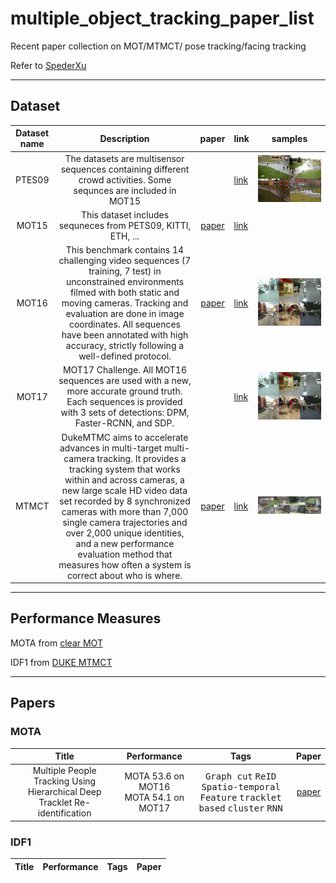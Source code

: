 # multiple_object_tracking_paper_list
Recent paper collection on MOT/MTMCT/ pose tracking/facing tracking

Refer to [SpederXu](https://github.com/SpyderXu/multi-object-tracking-paper-list)

------
## Dataset
|Dataset name| Description | paper | link| samples|
|:----:|:----:|:-----:|:------|:----:|
|PTES09|The datasets are multisensor sequences containing  different crowd activities. Some sequnces are included in MOT15| | [link](http://www.cvg.reading.ac.uk/PETS2009/a.html) |![pets09](data/imgs/pets09.jpg)|
|MOT15|This dataset includes sequneces from PETS09, KITTI, ETH, ... |[paper](https://arxiv.org/abs/1504.01942)|[link](https://motchallenge.net/data/2D_MOT_2015/)||
|MOT16|This benchmark contains 14 challenging video sequences (7 training, 7 test) in unconstrained environments filmed with both static and moving cameras. Tracking and evaluation are done in image coordinates. All sequences have been annotated with high accuracy, strictly following a well-defined protocol.|[paper](https://arxiv.org/abs/1603.00831)|[link](https://motchallenge.net/data/MOT16/)|![img](data/imgs/MOT16.jpg)|
|MOT17|MOT17 Challenge. All MOT16 sequences are used with a new, more accurate ground truth. Each sequences is provided with 3 sets of detections: DPM, Faster-RCNN, and SDP.||[link](https://motchallenge.net/data/MOT17/)|![img](data/imgs/MOT16.jpg)|
|MTMCT|DukeMTMC aims to accelerate advances in multi-target multi-camera tracking. It provides a tracking system that works within and across cameras, a new large scale HD video data set recorded by 8 synchronized cameras with more than 7,000 single camera trajectories and over 2,000 unique identities, and a new performance evaluation method that measures how often a system is correct about who is where.|[paper](https://users.cs.duke.edu/~tomasi/papers/ristani/ristaniBmtt16.pdf)|[link](http://vision.cs.duke.edu/DukeMTMC/)|![img](/data/imgs/dataset-duke.jpg)|
-----
## Performance Measures

MOTA from [clear MOT](https://link.springer.com/content/pdf/10.1155/2008/246309.pdf)

IDF1 from [DUKE MTMCT](https://users.cs.duke.edu/~tomasi/papers/ristani/ristaniBmtt16.pdf)

-----
## Papers

### MOTA

|Title| Performance | Tags | Paper |
|:-----:|:-----:|:-----:|:------:|
| Multiple People Tracking Using Hierarchical Deep Tracklet Re-identification|MOTA 53.6 on MOT16 <br> MOTA 54.1 on MOT17 | <kbd>Graph cut</kbd> <kbd>ReID</kbd> <kbd>Spatio-temporal Feature</kbd> <kbd>tracklet based</kbd>  <kbd>cluster</kbd> <kbd>RNN</kbd>| [paper](https://arxiv.org/pdf/1811.04091.pdf) |

### IDF1

|Title| Performance | Tags | Paper |
|:-----:|:-----:|:-----:|:------:|


